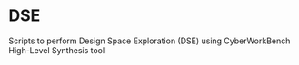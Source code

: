# DSE
Scripts to perform Design Space Exploration (DSE) using CyberWorkBench High-Level Synthesis tool
